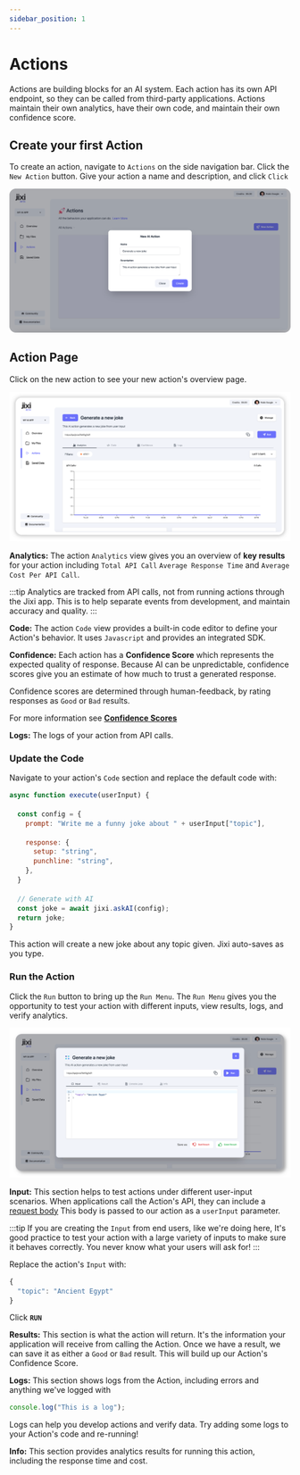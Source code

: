 ```yaml
---
sidebar_position: 1
---
```


# Actions

Actions are building blocks for an AI system. Each action has its own API endpoint, so they
can be called from third-party applications. Actions maintain their own analytics, have their 
own code, and maintain their own confidence score.

## Create your first Action

To create an action, navigate to `Actions` on the side navigation bar. Click the `New Action` 
button. Give your action a name and description, and click `Click`

![new-action.png](..%2F..%2Fstatic%2Fimg%2Fnew-action.png)

## Action Page

Click on the new action to see your new action's overview page. 

![action-overview.png](..%2F..%2Fstatic%2Fimg%2Faction-overview.png)

**Analytics:** The action `Analytics` view gives you an overview of **key results** for your
action including `Total API Call` `Average Response Time` and `Average Cost Per API Call`. 

:::tip
Analytics are tracked from API calls, not from running actions through the Jixi app. This
is to help separate events from development, and maintain accuracy and quality.
:::

**Code:** The action `Code` view provides a built-in code editor to define your Action's
behavior. It uses `Javascript` and provides an integrated SDK.

**Confidence:** Each action has a **Confidence Score** which represents the expected quality
of response. Because AI can be unpredictable, confidence scores give you an estimate of how
much to trust a generated response.

Confidence scores are determined through human-feedback, by rating responses as `Good` or `Bad` 
results. 

For more information see **[Confidence Scores](https://somepage.com)**

**Logs:** The logs of your action from API calls.

### Update the Code

Navigate to your action's `Code` section and replace the default code with:

```javascript
async function execute(userInput) {

  const config = {
    prompt: "Write me a funny joke about " + userInput["topic"],
    
    response: {
      setup: "string",
      punchline: "string",
    },
  }
  
  // Generate with AI
  const joke = await jixi.askAI(config);
  return joke;
}
```
This action will create a new joke about any topic given. Jixi auto-saves as you type.

### Run the Action

Click the `Run` button to bring up the `Run Menu`. The `Run Menu` gives you the opportunity to 
test your action with different inputs, view results, logs, and verify analytics.

![run-menu.png](..%2F..%2Fstatic%2Fimg%2Frun-menu.png)

**Input:** This section helps to test actions under different user-input scenarios. When applications
call the Action's API, they can include a [request body](https://mixedanalytics.com/knowledge-base/request-bodies-explained/)
This body is passed to our action as a `userInput` parameter. 

:::tip
If you are creating the `Input` from end users, like we're doing here, It's good practice to test 
your action with a large variety of inputs to make sure it behaves correctly. You never know what
your users will ask for!
:::

Replace the action's `Input` with:
```javascript
{
  "topic": "Ancient Egypt"
}
```

Click **`RUN`**

**Results:** This section is what the action will return. It's the information your application
will receive from calling the Action. Once we have a result, we can save it as either a `Good` or
`Bad` result. This will build up our Action's Confidence Score.

**Logs:** This section shows logs from the Action, including errors and anything we've logged with
```javascript
console.log("This is a log");
```
Logs can help you develop actions and verify data. Try adding some logs to your Action's code 
and re-running!

**Info:** This section provides analytics results for running this action, including the response
time and cost.
